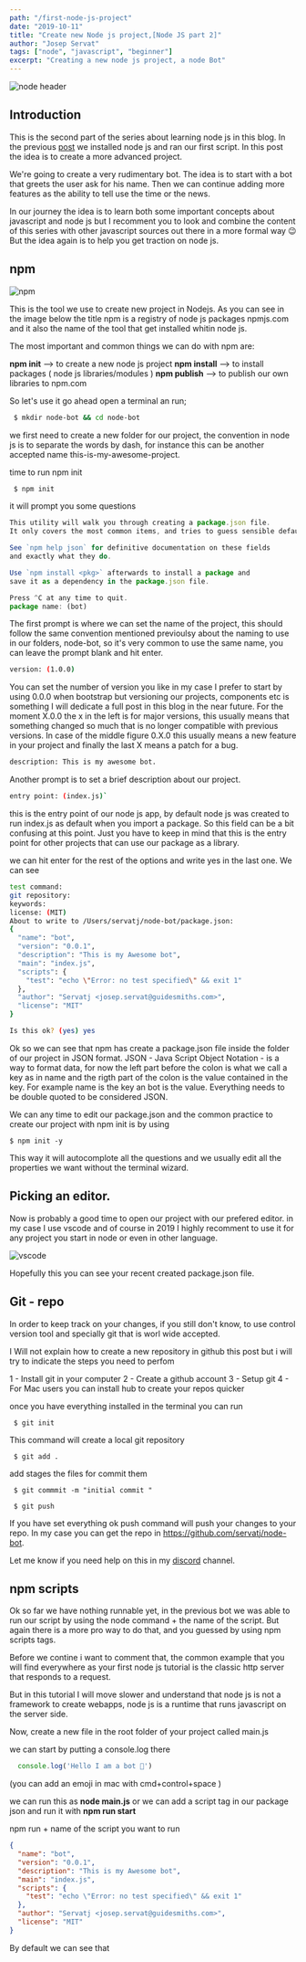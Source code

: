 ```yaml
---
path: "/first-node-js-project"
date: "2019-10-11"
title: "Create new Node js project,[Node JS part 2]"
author: "Josep Servat"
tags: ["node", "javascript", "beginner"]
excerpt: "Creating a new node js project, a node Bot"
---
```


![node header](./middlewares-en-nodejs.jpg)

## Introduction

This is the second part of the series about learning node js in this blog. In the previous [post](/hello-world-in-node-js) we installed node js and ran our first script.  In this post the idea is to create a more advanced project.

We're going to create a very rudimentary bot. The idea is to start with a bot that greets the user ask for his name. Then we can continue adding more features as the ability to tell use the time or the news.

In our journey the idea is to learn both some important concepts about javascript and node js but I recomment you to look and combine the content of this series  with other javascript sources out there in a more formal way 😉 But the idea again is to help you get traction on node js.

## npm

![npm](./npm.png)

This is the tool we use to create new project in Nodejs. As you can see in the image below the title npm is a registry of node js packages npmjs.com and it also the name of the tool that get installed whitin node js.

The most important and common things we can do with npm are:

  **npm init** --> to create a new node js project
  **npm install** --> to install packages ( node js libraries/modules )
  **npm publish** --> to publish our own libraries to npm.com

So let's use it go ahead open a terminal an run;

```sh
 $ mkdir node-bot && cd node-bot
```

we first need to create a new folder for our project, the convention
in node js is to separate the words by dash, for instance this can be another accepted name this-is-my-awesome-project.

time to run npm init

```sh
 $ npm init
```

it will prompt you some questions

```js
This utility will walk you through creating a package.json file.
It only covers the most common items, and tries to guess sensible defaults.

See `npm help json` for definitive documentation on these fields
and exactly what they do.

Use `npm install <pkg>` afterwards to install a package and
save it as a dependency in the package.json file.

Press ^C at any time to quit.
package name: (bot)
```

The first prompt is where we can set the name of the project, this should follow the same convention mentioned previoulsy about the naming to use in our folders, node-bot, so it's very common to use the same name, you can leave the prompt blank and hit enter.

```sh
version: (1.0.0)
```

You can set the number of version you like in my case I prefer to start by using 0.0.0 when bootstrap but versioning our projects, components etc is something I will dedicate a full post in this blog in the near future. For the moment X.0.0 the x in the left is for major versions, this usually means that something changed so much that is no longer compatible with previous versions. In case of the middle figure 0.X.0 this usually means a new feature in your project and finally the last X means a patch for a bug.

```sh
description: This is my awesome bot.
```

Another prompt is to set a brief description about our project.

```sh
entry point: (index.js)`
```

this is the entry point of our node js app, by default node js was created to run index.js as default when you import a package. So this field can be a bit confusing at this point. Just you have to keep in mind that this is the entry point for other projects that can use our package as a library.

we can hit enter for the rest of the options and write yes in the last one. We can see


```sh
test command:
git repository:
keywords:
license: (MIT)
About to write to /Users/servatj/node-bot/package.json:
{
  "name": "bot",
  "version": "0.0.1",
  "description": "This is my Awesome bot",
  "main": "index.js",
  "scripts": {
    "test": "echo \"Error: no test specified\" && exit 1"
  },
  "author": "Servatj <josep.servat@guidesmiths.com>",
  "license": "MIT"
}

Is this ok? (yes) yes
```

Ok so we can see that npm has create a package.json file inside the folder of our project in JSON format. JSON - Java Script Object Notation - is a way to format data, for now the left part before the colon is what we call a key as in name and the rigth part of the colon is the value contained in the key. For example name is the key an bot is the value. Everything needs to be double quoted to be considered JSON.

We can any time to edit our package.json and the common practice to create our project with npm init is by using

```
$ npm init -y
```

This way it will autocomplote all the questions and we usually edit all the properties we want without the terminal wizard.

## Picking an editor.

Now is probably a good time to open our project with our prefered editor. in my case I use vscode and of course in 2019 I highly recomment to use it for any project you start in node or even in other language.

![vscode](./vscode.png)

Hopefully this you can see your recent created package.json file.

## Git - repo

In order to keep track on your changes, if you still don't know, to use control version tool and specially git that is worl wide accepted.

I Will not explain how to create a new repository in github this post but i will try to indicate the steps you need to perfom

  1 - Install git in your computer
  2 - Create a github account
  3 - Setup git
  4 - For Mac users you can install hub to create your repos quicker

once you have everything installed in the terminal you can run

```
 $ git init
```

This command will create a local git repository

```
 $ git add .
```

add stages the files for commit them

```
 $ git commmit -m "initial commit "
```

```
 $ git push
```

If you have set everything ok push command will push your changes to your repo. In my case you can get the repo in https://github.com/servatj/node-bot.

Let me know if you need help on this in my [discord](https://discord.gg/3hZfAn) channel.

## npm scripts

Ok so far we have nothing runnable yet, in the previous bot we was able to run our script by using the node command + the name of the script. But again there is a more pro way to do that, and you guessed by using npm scripts tags.

Before we contine i want to comment that, the common example that you will find everywhere as your first node js tutorial is the classic http server that responds to a request.

But in this tutorial I will move slower and understand that node js is not a framework to create webapps, node js is a runtime that runs javascript on the server side.

Now, create a new file in the root folder of your project called main.js

we can start by putting a console.log there

```javascript
  console.log('Hello I am a bot 👋')
```

(you can add an emoji in mac with cmd+control+space )

we can run this as **node main.js** or we can add a script tag in our package json and run it with **npm run start**

npm run + name of the script you want to run

```JSON
{
  "name": "bot",
  "version": "0.0.1",
  "description": "This is my Awesome bot",
  "main": "index.js",
  "scripts": {
    "test": "echo \"Error: no test specified\" && exit 1"
  },
  "author": "Servatj <josep.servat@guidesmiths.com>",
  "license": "MIT"
}
```

By default we can see that
